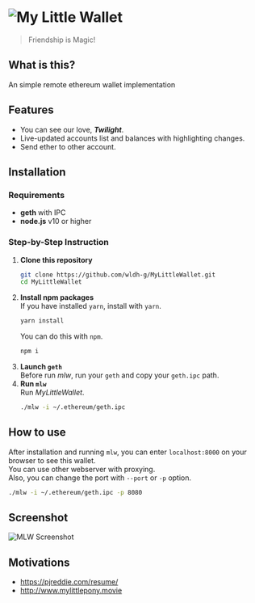 # ![My Little Wallet](wallet/html/images/tt_small.png)

> Friendship is Magic!

## What is this?
An simple remote ethereum wallet implementation

## Features
+ You can see our love, ***Twilight***.  
+ Live-updated accounts list and balances with highlighting changes.  
+ Send ether to other account.  

## Installation
### Requirements
+ **geth** with IPC
+ **node.js** v10 or higher

### Step-by-Step Instruction
1. **Clone this repository**  
    ```sh
    git clone https://github.com/wldh-g/MyLittleWallet.git
    cd MyLittleWallet
    ```
2. **Install npm packages**  
    If you have installed `yarn`, install with `yarn`.
    ```sh
    yarn install
    ```
    You can do this with `npm`.
    ```sh
    npm i
    ```
3. **Launch `geth`**  
    Before run *mlw*, run your `geth` and copy your `geth.ipc` path.  
4. **Run `mlw`**  
    Run *MyLittleWallet*.  
    ```sh
    ./mlw -i ~/.ethereum/geth.ipc
    ```

## How to use
After installation and running `mlw`, you can enter `localhost:8000` on your browser to see this wallet.  
You can use other webserver with proxying.  
Also, you can change the port with `--port` or `-p` option.  
```sh
./mlw -i ~/.ethereum/geth.ipc -p 8080
```

## Screenshot
![MLW Screenshot](wallet/html/images/banner.png)

## Motivations
+ https://pjreddie.com/resume/  
+ http://www.mylittlepony.movie  
